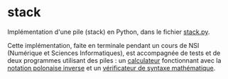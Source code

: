 # stack
Implémentation d'une pile (stack) en Python, dans le fichier [stack.py](https://github.com/Yann-Plougonven/stack/blob/main/stack.py).

Cette implémentation, faite en terminale pendant un cours de NSI (Numérique et Sciences Informatiques), 
est accompagnée de tests et de deux programmes utilisant des piles : un [calculateur](https://github.com/Yann-Plougonven/stack/blob/88b7db13aedb33abef7bef006f9838e0466db2ab/calculateur.py) fonctionnant avec la [notation polonaise inverse](https://fr.wikipedia.org/wiki/Notation_polonaise_inverse)
et un [vérificateur de syntaxe mathématique](https://github.com/Yann-Plougonven/stack/blob/main/parser.py).
